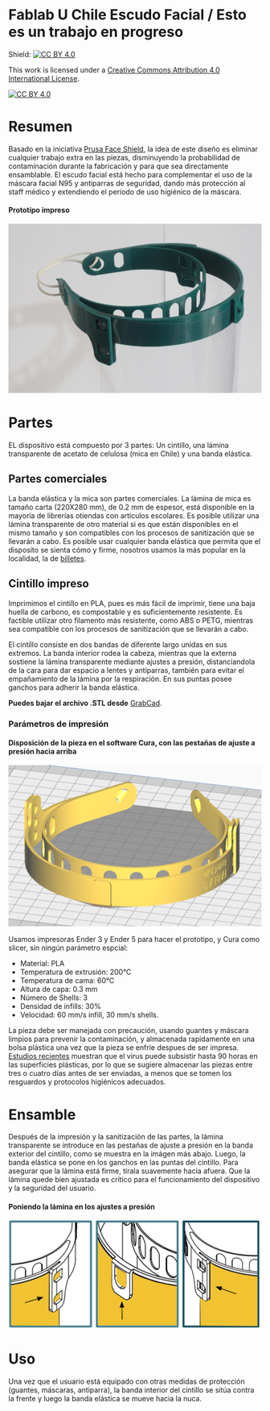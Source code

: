# Fablab U Chile Escudo Facial / Esto es un trabajo en progreso

Shield: [![CC BY 4.0][cc-by-shield]][cc-by]

This work is licensed under a [Creative Commons Attribution 4.0 International
License][cc-by].

[![CC BY 4.0][cc-by-image]][cc-by]

[cc-by]: http://creativecommons.org/licenses/by/4.0/
[cc-by-image]: https://i.creativecommons.org/l/by/4.0/88x31.png
[cc-by-shield]: https://img.shields.io/badge/License-CC%20BY%204.0-lightgrey.svg

# Resumen

Basado en la iniciativa [Prusa Face Shield](https://www.prusaprinters.org/prints/25857-protective-face-shield-rc3), la idea de este diseño es eliminar cualquier trabajo extra en las piezas, disminuyendo la probabilidad de contaminación durante la fabricación y para que sea directamente ensamblable. El escudo facial está hecho para complementar el uso de la máscara facial N95 y antiparras de seguridad, dando más protección al staff médico y extendiendo el período de uso higiénico de la máscara.

#### Prototipo impreso

![asd1](/images/image1596.png "Prototipo")

# Partes

EL dispositivo está compuesto por 3 partes: Un cintillo, una lámina transparente de acetato de celulosa (mica en Chile) y una banda elástica.

## Partes comerciales

La banda elástica y la mica son partes comerciales. La lámina de mica es tamaño carta (220X280 mm), de 0.2 mm de espesor, está disponible en la mayoría de librerías otiendas con artículos escolares. Es posible utilizar una lámina transparente de otro material si es que están disponibles en el mismo tamaño y son compatibles con los procesos de sanitización que se llevarán a cabo. Es posible usar cualquier banda elástica que permita que el disposito se sienta cómo y firme, nosotros usamos la más popular en la localidad, la de [billetes](https://envato-shoebox-0.imgix.net/6ef5/6284-fc6f-11e2-9f2a-842b2b692e1a/Dollar+bills+tied+with+a+rubber+band.jpg?auto=compress%2Cformat&fit=max&mark=https%3A%2F%2Felements-assets.envato.com%2Fstatic%2Fwatermark2.png&markalign=center%2Cmiddle&markalpha=18&w=700&s=1d7993257e4dcf2818c1a83303ead3cc).

## Cintillo impreso

Imprimimos el cintillo en PLA, pues es más fácil de imprimir, tiene una baja huella de carbono, es compostable y es suficientemente resistente. Es factible utilizar otro filamento más resistente, como ABS o PETG, mientras sea compatible con 
los procesos de sanitización que se llevarán a cabo.

El cintillo consiste en dos bandas de diferente largo unidas en sus extremos. La banda interior rodea la cabeza, mientras que la externa sostiene la lámina transparente mediante ajustes a presión, distanciandola de la cara para dar espacio a lentes y antiparras, también para evitar el empañamiento de la lámina por la respiración. En sus puntas posee ganchos para adherir la banda elástica.

**Puedes bajar el archivo .STL desde** [GrabCad](https://grabcad.com/library/covid-face-shield-2).

### Parámetros de impresión

#### Disposición de la pieza en el software Cura, con las pestañas de ajuste a presión hacia arriba

![asd2](/images/curaset.png "Disposición de la pieza en el software Cura")

Usamos impresoras Ender 3 y Ender 5 para hacer el prototipo, y Cura como slicer, sin ningún parámetro espcial:

- Material: PLA
- Temperatura de extrusión: 200°C
- Temperatura de cama: 60°C
- Altura de capa: 0.3 mm
- Número de Shells: 3
- Densidad de infills: 30%
- Velocidad: 60 mm/s infill, 30 mm/s shells.

La pieza debe ser manejada con precaución, usando guantes y máscara limpios para prevenir la contaminación, y almacenada rapidamente en una bolsa plástica una vez que la pieza se enfríe despues de ser impresa. [Estudios recientes](https://www.nejm.org/doi/full/10.1056/NEJMc2004973?query=featured_home) muestran que el virus puede subsistir hasta 90 horas en las superficies plásticas, por lo que se sugiere almacenar las piezas entre tres o cuatro días antes de ser enviadas, a menos que se tomen los resguardos y protocolos higiénicos adecuados.

# Ensamble

Después de la impresión y la sanitización de las partes, la lámina transparente se introduce en las pestañas de ajuste a presión en la banda exterior del cintillo, como se muestra en la imágen más abajo. Luego, la banda elástica se pone en los ganchos en las puntas del cintillo. Para asegurar que la lámina está firme, tírala suavemente hacia afuera. Que la lámina quede bien ajustada es crítico para el funcionamiento del dispositivo y la seguridad del usuario.

#### Poniendo la lámina en los ajustes a presión

![asd3](/images/slipfits.png "Ajustes a presión")


# Uso

Una vez que el usuario está equipado con otras medidas de protección (guantes, máscaras, antiparra), la banda interior del cintillo se sitúa contra la frente y luego la banda elástica se mueve hacia la nuca.



